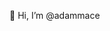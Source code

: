 👋 Hi, I’m @adammace

<!---
adammace/adammace is a ✨ special ✨ repository because its `README.md` (this file) appears on your GitHub profile.
You can click the Preview link to take a look at your changes.
--->
